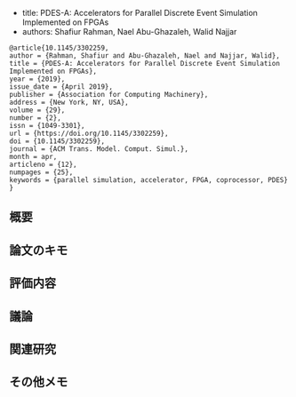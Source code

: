 
- title: PDES-A: Accelerators for Parallel Discrete Event Simulation Implemented on FPGAs
- authors: Shafiur Rahman, Nael Abu-Ghazaleh, Walid Najjar

```
@article{10.1145/3302259,
author = {Rahman, Shafiur and Abu-Ghazaleh, Nael and Najjar, Walid},
title = {PDES-A: Accelerators for Parallel Discrete Event Simulation Implemented on FPGAs},
year = {2019},
issue_date = {April 2019},
publisher = {Association for Computing Machinery},
address = {New York, NY, USA},
volume = {29},
number = {2},
issn = {1049-3301},
url = {https://doi.org/10.1145/3302259},
doi = {10.1145/3302259},
journal = {ACM Trans. Model. Comput. Simul.},
month = apr,
articleno = {12},
numpages = {25},
keywords = {parallel simulation, accelerator, FPGA, coprocessor, PDES}
}
```

## 概要

## 論文のキモ

## 評価内容

## 議論

## 関連研究

## その他メモ
